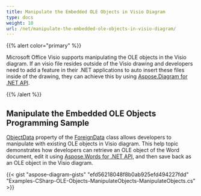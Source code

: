 ```yaml
---
title: Manipulate the Embedded OLE Objects in Visio Diagram
type: docs
weight: 10
url: /net/manipulate-the-embedded-ole-objects-in-visio-diagram/
---
```


{{% alert color="primary" %}}

Microsoft Office Visio supports manipulating the OLE objects in the Visio diagram. If an visio file resides outside of the Visio drawing and developers need to add a feature in their .NET applications to auto insert these files inside of the drawing, they can achieve this by using [Aspose.Diagram for .NET API](https://products.aspose.com/diagram/net/).

{{% /alert %}}
## **Manipulate the Embedded OLE Objects Programming Sample**
[ObjectData](http://www.aspose.com/api/net/diagram/aspose.diagram/foreigndata/properties/objectdata) property of the [ForeignData](http://www.aspose.com/api/net/diagram/aspose.diagram/foreigndata) class allows developers to manipulate with existing OLE objects in Visio diagram. This help topic demonstrates how developers can retrieve an OLE object of the Word document, edit it using [Aspose.Words for .NET API](https://products.aspose.com/words/net), and then save back as an OLE object in the Visio diagram.

{{< gist "aspose-diagram-gists" "efd56218048f8b0ab925efd494227fdd" "Examples-CSharp-OLE-Objects-ManipulateObjects-ManipulateObjects.cs" >}}
